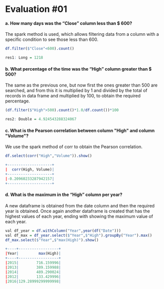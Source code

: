 # Evaluation #01

#### a. How many days was the “Close” column less than $ 600?

The spark method is used, which allows filtering data from a column with a specific condition to see those less than 600.

```r
df.filter($"Close"<600).count()

res1: Long = 1218

```

#### b. What percentage of the time was the “High” column greater than $ 500?

The same as the previous one, but now first the ones greater than 500 are searched, and from this it is multiplied by 1 and divided by the total of records in data frame and multiplied by 100, to obtain the required percentage.

```r
(df.filter($"High">500).count()*1.0/df.count())*100

res2: Double = 4.924543288324067
```

#### c. What is the Pearson correlation between column "High" and column "Volume"?

We use the spark method of corr to obtain the Pearson correlation.

```r
df.select(corr("High","Volume")).show()

+--------------------+
|  corr(High, Volume)|
+--------------------+
|-0.20960233287942157|
+--------------------+

```

#### d. What is the maximum in the “High” column per year?

A new dataframe is obtained from the date column and then the required year is obtained. Once again another dataframe is created that has the highest values of each year, ending with showing the maximum value of each year.

```r
val df_year = df.withColumn("Year",year(df("Date")))
val df_max = df_year.select($"Year",$"High").groupBy("Year").max()
df_max.select($"Year",$"max(High)").show()

+----+------------------+
|Year|         max(High)|
+----+------------------+
|2015|        716.159996|
|2013|        389.159988|
|2014|        489.290024|
|2012|        133.429996|
|2016|129.28999299999998|

```
